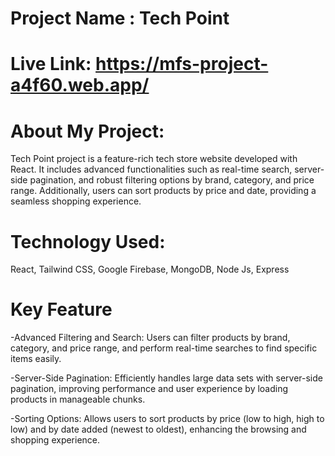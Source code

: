 # Project Name : Tech Point

# Live Link: https://mfs-project-a4f60.web.app/

# About My Project:

Tech Point project is a feature-rich tech store website developed with React. It includes advanced functionalities such as real-time search, server-side pagination, and robust filtering options by brand, category, and price range. Additionally, users can sort products by price and date, providing a seamless shopping experience.

# Technology Used:

React, Tailwind CSS, Google Firebase, MongoDB, Node Js, Express

# Key Feature

-Advanced Filtering and Search: Users can filter products by brand, category, and price range, and perform real-time searches to find specific items easily.

-Server-Side Pagination: Efficiently handles large data sets with server-side pagination, improving performance and user experience by loading products in manageable chunks.

-Sorting Options: Allows users to sort products by price (low to high, high to low) and by date added (newest to oldest), enhancing the browsing and shopping experience.
